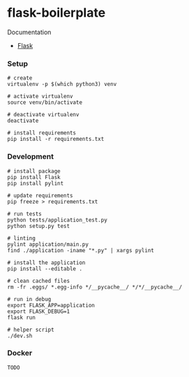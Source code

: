 # flask-boilerplate

Documentation

* [Flask](http://flask.pocoo.org)

### Setup

```
# create
virtualenv -p $(which python3) venv

# activate virtualenv
source venv/bin/activate

# deactivate virtualenv
deactivate

# install requirements
pip install -r requirements.txt
```

### Development

```
# install package
pip install Flask
pip install pylint

# update requirements
pip freeze > requirements.txt

# run tests
python tests/application_test.py
python setup.py test

# linting
pylint application/main.py
find ./application -iname "*.py" | xargs pylint

# install the application
pip install --editable .

# clean cached files
rm -fr .eggs/ *.egg-info */__pycache__/ */*/__pycache__/

# run in debug
export FLASK_APP=application
export FLASK_DEBUG=1
flask run

# helper script
./dev.sh
```

### Docker

```
TODO
```
